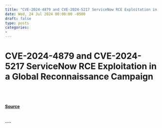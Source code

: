 ```yaml
---
title: "CVE-2024-4879 and CVE-2024-5217 ServiceNow RCE Exploitation in a Global Reconnaissance Campaign"
date: Wed, 24 Jul 2024 00:00:00 -0500
draft: false
type: posts
categories: 
- 
---
```

# CVE-2024-4879 and CVE-2024-5217 ServiceNow RCE Exploitation in a Global Reconnaissance Campaign

<br/>

<br/>


#### [Source](https://www.resecurity.com/blog/article/cve-2024-4879-and-cve-2024-5217-servicenow-rce-exploitation-in-a-global-reconnaissance-campaign)

<br/>
---
